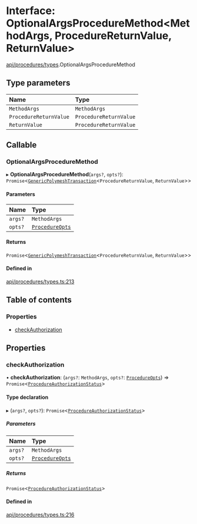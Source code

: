 # Interface: OptionalArgsProcedureMethod\<MethodArgs, ProcedureReturnValue, ReturnValue\>

[api/procedures/types](../wiki/api.procedures.types).OptionalArgsProcedureMethod

## Type parameters

| Name | Type |
| :------ | :------ |
| `MethodArgs` | `MethodArgs` |
| `ProcedureReturnValue` | `ProcedureReturnValue` |
| `ReturnValue` | `ProcedureReturnValue` |

## Callable

### OptionalArgsProcedureMethod

▸ **OptionalArgsProcedureMethod**(`args?`, `opts?`): `Promise`\<[`GenericPolymeshTransaction`](../wiki/api.procedures.types#genericpolymeshtransaction)\<`ProcedureReturnValue`, `ReturnValue`\>\>

#### Parameters

| Name | Type |
| :------ | :------ |
| `args?` | `MethodArgs` |
| `opts?` | [`ProcedureOpts`](../wiki/api.procedures.types.ProcedureOpts) |

#### Returns

`Promise`\<[`GenericPolymeshTransaction`](../wiki/api.procedures.types#genericpolymeshtransaction)\<`ProcedureReturnValue`, `ReturnValue`\>\>

#### Defined in

[api/procedures/types.ts:213](https://github.com/PolymeshAssociation/polymesh-sdk/blob/8a9e72221/src/api/procedures/types.ts#L213)

## Table of contents

### Properties

- [checkAuthorization](../wiki/api.procedures.types.OptionalArgsProcedureMethod#checkauthorization)

## Properties

### checkAuthorization

• **checkAuthorization**: (`args?`: `MethodArgs`, `opts?`: [`ProcedureOpts`](../wiki/api.procedures.types.ProcedureOpts)) => `Promise`\<[`ProcedureAuthorizationStatus`](../wiki/api.procedures.types.ProcedureAuthorizationStatus)\>

#### Type declaration

▸ (`args?`, `opts?`): `Promise`\<[`ProcedureAuthorizationStatus`](../wiki/api.procedures.types.ProcedureAuthorizationStatus)\>

##### Parameters

| Name | Type |
| :------ | :------ |
| `args?` | `MethodArgs` |
| `opts?` | [`ProcedureOpts`](../wiki/api.procedures.types.ProcedureOpts) |

##### Returns

`Promise`\<[`ProcedureAuthorizationStatus`](../wiki/api.procedures.types.ProcedureAuthorizationStatus)\>

#### Defined in

[api/procedures/types.ts:216](https://github.com/PolymeshAssociation/polymesh-sdk/blob/8a9e72221/src/api/procedures/types.ts#L216)

